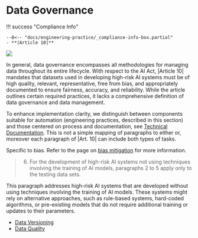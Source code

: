 # Data Governance

!!! success "Compliance Info"

    --8<-- "docs/engineering-practice/_compliance-info-box.partial"
    - **|Article 10|**



![](https://placehold.co/600x400?text=Data+Activities+in+the+ML+lifecycle)

In general, data governance encompasses all methodologies for managing data throughout its entire lifecycle. With respect to the AI Act, |Article 10| mandates that datasets used in developing high-risk AI systems must be of high quality, relevant, representative, free from bias, and appropriately documented to ensure fairness, accuracy, and reliability.
While the article outlines certain required practices, it lacks a comprehensive definition of data governance and data management.

To enhance implementation clarity, we distinguish between components suitable for automation (engineering practices, described in this section) and those centered on process and documentation,
see [Technical Documentation](../../conformity/technical-documentation.md).
This is not a simple mapping of paragraphs to either or, moreover each paragraph
of |Art. 10| can include both types of tasks.






Specific to bias. Refer to the page on [bias mitigation](bias-mitigation.md) for more information.














<!-- TODO formulate this without citation, or remove?-->
> 6. For the development of high-risk AI systems not using techniques involving the training of AI models, paragraphs 2 to 5 apply only to the testing data sets.

This paragraph addresses high-risk AI systems that are developed without using techniques involving the training of AI models. These systems might rely on alternative approaches, such as rule-based systems, hard-coded algorithms, or pre-existing models that do not require additional training or updates to their parameters.


- [Data Versioning](data-versioning.md)
- [Data Quality](data-quality.md)
